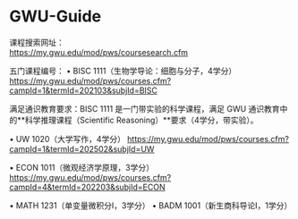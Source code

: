 # GWU-Guide

课程搜索网址：  
https://my.gwu.edu/mod/pws/coursesearch.cfm  

五门课程编号：
•  BISC 1111（生物学导论：细胞与分子，4学分）  
https://my.gwu.edu/mod/pws/courses.cfm?campId=1&termId=202103&subjId=BISC  
   
 满足通识教育要求：BISC 1111 是一门带实验的科学课程，满足 GWU 通识教育中的**科学推理课程（Scientific Reasoning）**要求（4学分，带实验）。  

•  UW 1020（大学写作，4学分） 
https://my.gwu.edu/mod/pws/courses.cfm?campId=1&termId=202502&subjId=UW  

•  ECON 1011（微观经济学原理，3学分） 
https://my.gwu.edu/mod/pws/courses.cfm?campId=4&termId=202203&subjId=ECON  

•  MATH 1231（单变量微积分I，3学分） 
•  BADM 1001（新生商科导论I，1学分）

